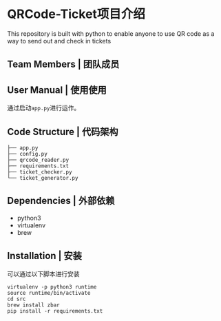 # QRCode-Ticket项目介绍
This repository is built with python to enable anyone to use QR code as a way to send out and check in tickets

## Team Members | 团队成员 

## User Manual | 使用使用
通过启动`app.py`进行运作。

## Code Structure | 代码架构
```
├── app.py
├── config.py
├── qrcode_reader.py
├── requirements.txt
├── ticket_checker.py
└── ticket_generator.py

```

## Dependencies | 外部依赖
* python3
* virtualenv
* brew

## Installation | 安装
可以通过以下脚本进行安装
```
virtualenv -p python3 runtime
source runtime/bin/activate
cd src
brew install zbar
pip install -r requirements.txt
```
